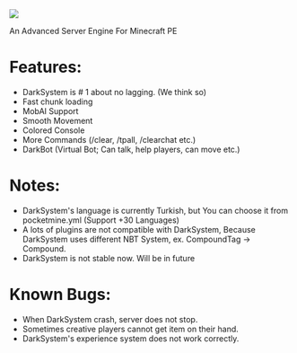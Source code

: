 <img src="https://raw.githubusercontent.com/DarkYusuf13/DarkSystem/master/banner.png">
</p>


An Advanced Server Engine For Minecraft PE

# Features:
- DarkSystem is # 1 about no lagging. (We think so)
- Fast chunk loading
- MobAI Support
- Smooth Movement
- Colored Console
- More Commands (/clear, /tpall, /clearchat etc.)
- DarkBot (Virtual Bot; Can talk, help players, can move etc.)

# Notes:
- DarkSystem's language is currently Turkish, but You can choose it from pocketmine.yml (Support +30 Languages)
- A lots of plugins are not  compatible with DarkSystem, Because DarkSystem uses different NBT System, ex. CompoundTag -> Compound.
- DarkSystem is not stable now. Will be in future

# Known Bugs:
- When DarkSystem crash, server does not stop.
- Sometimes creative players cannot get item on their hand.
- DarkSystem's experience system does not work correctly.

